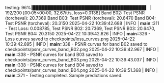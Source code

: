 
testing:  96%|█████████████████████████████████████▍ | 192/200 [00:05<00:00, 32.67it/s, loss=0.0138]
Band B02: Test PSNR (torcheval): 20.7369
Band B03: Test PSNR (torcheval): 20.6470
Band B04: Test PSNR (torcheval): 20.3150
2025-04-22 10:39:42.688 | INFO     | __main__:<module>:311 - Test Loss: 0.008785, Test PSNR B02: 20.7369, Test PSNR B03: 20.6470, Test PSNR B04: 20.3150
2025-04-22 10:39:42.826 | INFO     | __main__:<module>:326 - Loss curves saved to checkpoints/loss_curves.png
2025-04-22 10:39:42.895 | INFO     | __main__:<module>:338 - PSNR curves for band B02 saved to checkpoints/psnr_curves_band_B02.png
2025-04-22 10:39:42.967 | INFO     | __main__:<module>:338 - PSNR curves for band B03 saved to checkpoints/psnr_curves_band_B03.png
2025-04-22 10:39:43.037 | INFO     | __main__:<module>:338 - PSNR curves for band B04 saved to checkpoints/psnr_curves_band_B04.png
2025-04-22 10:39:51.368 | INFO     | __main__:<module>:371 - Testing completed. Sample predictions saved.